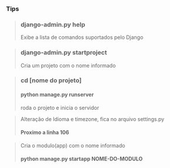 ### Tips
> ### django-admin.py help 
> Exibe a lista de comandos suportados pelo Django

> ### django-admin.py startproject <nome do projeto>
> Cria um projeto com o nome informado

>### cd [nome do projeto]
> #### python manage.py runserver
> roda o projeto e inicia o servidor 

> Alteração de Idioma e timezone, fica no arquivo settings.py
> #### Proximo a linha 106


> Cria o modulo(app) com o nome informado
> #### python manage.py startapp NOME-DO-MODULO
